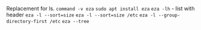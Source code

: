 Replacement for ls.
`command -v eza`
`sudo apt install eza`
`eza -lh` - list with header 
`eza -l --sort=size`
`eza -l --sort=size /etc`
`eza -l --group-directory-first /etc`
`eza --tree`




